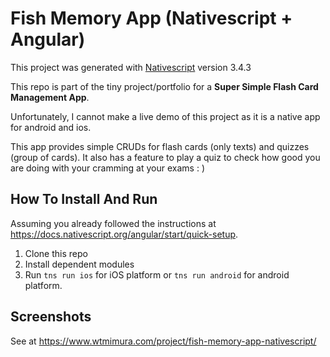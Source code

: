 # Fish Memory App (Nativescript + Angular)
This project was generated with [Nativescript](https://www.nativescript.org/) version 3.4.3

This repo is part of the tiny project/portfolio for a **Super Simple Flash Card Management App**.

Unfortunately, I cannot make a live demo of this project as it is a native app for android and ios.

This app provides simple CRUDs for flash cards (only texts) and quizzes (group of cards). It also has a feature to play a quiz to check how good you are doing with your cramming at your exams : )

## How To Install And Run
Assuming you already followed the instructions at https://docs.nativescript.org/angular/start/quick-setup.

1. Clone this repo
2. Install dependent modules
3. Run `tns run ios` for iOS platform or `tns run android` for android platform.

## Screenshots
See at https://www.wtmimura.com/project/fish-memory-app-nativescript/